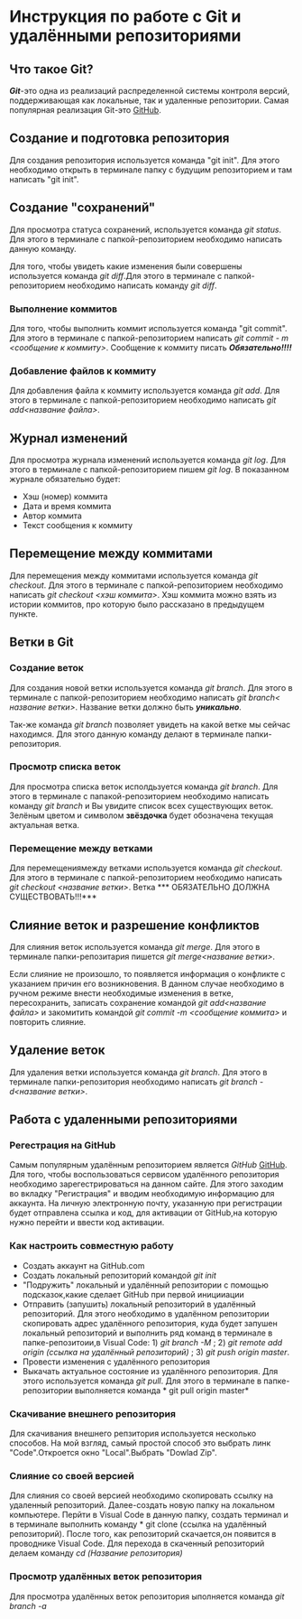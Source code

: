 # Инструкция по работе с Git и удалёнными репозиториями

## Что такое Git?
***Git***-это одна из реализаций распределенной системы контроля версий, поддерживающая как локальные, так и удаленные репозитории. Самая популярная реализация Git-это [GitHub](https://github.com).
## Создание и подготовка репозитория
Для создания репозитория используется команда "git init". Для этого необходимо открыть в терминале папку с будущим репозиторием и там написать "git init".

## Создание "сохранений"
Для просмотра статуса сохранений, используется команда *git status*. Для этого в терминале с папкой-репозиторием необходимо написать данную команду.

Для того, чтобы увидеть какие изменения были совершены используется команда *git diff*.Для этого в терминале с папкой-репозиторием необходимо написать команду *git diff*.

### Выполнение коммитов
Для того, чтобы выполнить коммит используется команда "git commit". Для этого в терминале с папкой-репозиторием написать *git commit - m <сообщение к коммиту>*. Сообщение к коммиту писать ***Обязательно!!!!***


### Добавление файлов к коммиту
Для добавления файла к коммиту используется команда *git add*. Для этого в терминале с папкой-репозиторием необходимо написать *git add<название файла>*.

## Журнал изменений
Для просмотра журнала изменений используется команда *git log*. Для этого в терминале с папкой-репозиторием пишем *git log*. В показанном журнале обязательно будет:
* Хэш (номер) коммита
* Дата и время коммита
* Автор коммита
* Текст сообщения к коммиту

## Перемещение между коммитами 
Для перемещения между коммитами используется команда *git checkout*. Для этого в терминале с папкой-репозиторием необходимо написать *git checkout <хэш коммита>*. Хэш коммита можно взять из истории коммитов, про которую было рассказано в предыдущем пункте.

## Ветки в Git
### Создание веток
Для создания новой ветки используется команда *git branch*. Для этого в терминале с папкой-репозиторием необходимо написать *git branch< название ветки>*. Название ветки должно быть ***уникально***.

Так-же команда *git branch* позволяет увидеть на какой ветке мы сейчас находимся. Для этого данную команду делают в терминале папки-репозитория.

### Просмотр списка веток
Для просмотра списка веток исполдьзуется команда *git branch*. Для этого в терминале с папакой-репозиторием необходимо написать команду *git branch* и Вы увидите список всех существующих веток. Зелёным цветом и символом **звёздочка** будет обозначена текущая актуальная ветка.



### Перемещение между ветками
Для перемещениямежду ветками используется команда *git checkout*. Для этого в терминале с папкой-репозиторием необходимо написать *git checkout <название ветки>*.
Ветка *** ОБЯЗАТЕЛЬНО ДОЛЖНА СУЩЕСТВОВАТЬ!!!***


## Слияние веток и разрешение конфликтов
Для слияния веток используется команда *git merge*. Для этого в терминале папки-репозитария пишется *git merge<название ветки>*. 


Если слияние не произошло, то появляется информация о конфликте с указанием причин его возникновения. 
В данном случае необходимо в ручном режиме внести необходимые изменения в ветке, пересохранить, записать сохранение командой *git add<название файла>* и закомитить командой *git commit -m <сообщение коммита>* и повторить слияние.


## Удаление веток
Для удаления ветки используется команда *git branch*. Для этого в терминале папки-репозитория необходимо написать *git branch -d<название ветки>*.

## Работа с удаленными репозиториями

### Регестрация на GitHub
Самым популярным удалённым репозиторием является *GitHub* [GitHub](https://github.com). Для того, чтобы воспользоваться сервисом удалённого репозитория необходимо зарегестрироваться на данном сайте. Для этого заходим во вкладку "Регистрация" и вводим необходимую информацию для аккаунта. На личную электронную почту, указанную при регистрации будет отправлена ссылка и код, для активации от GitHub,на которую нужно перейти и ввести код активации.

### Как настроить совместную работу
* Создать аккаунт на GitHub.com
* Создать локальный репозиторий командой *git init*
* "Подружить" локальный и удалённый репозитории с помощью подсказок,какие сделает GitHub при первой иницииации
* Отправить (запушить) локальный репозиторий в удалённый репозиторий. Для этого необходимо в удалённом репозитории скопировать адрес удалённого репозитория, куда будет запушен локальный репозиторий и выполнить ряд команд в терминале в папке-репозитоии,в Visual Code: 1) *git branch -M* ; 2) *git remote add origin (ссылка на удалённый репозиторий)* ; 3) *git push origin master*.
* Провести изменения с удалённого репозитория
* Выкачать актуальное состояние из удалённого репозитория. Для этого используется команда *git pull*. Для этого в терминале в папке-репозитории выполняется команда * git pull origin master*

### Скачивание внешнего репозитория
Для скачивания внешнего репзитория используется несколько способов. На мой взгляд, самый простой способ это выбрать линк "Code".Откроется окно "Local".Выбрать "Dowlad Zip".

### Слияние со своей версией
Для слияния со своей версией необходимо скопировать ссылку на удаленный репозиторий. Далее-создать новую папку на локальном компьютере. Перйти в Visual Code в данную папку, создать терминал и в терминале выполнить команду * git clone (ссылка на удалённый репозиторий). После того, как репозиторий скачается,он появится в проводнике Visual Code. Для перехода в скаченный репозиторий делаем команду *cd (Название репозитория)*

### Просмотр удалённых веток репозитория
Для просмотра удалённых веток репозитория ыполняется команда *git branch -a*

